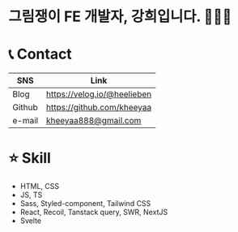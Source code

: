 # 그림쟁이 FE 개발자, 강희입니다. 👩🏻‍💻


# 📞 Contact

| SNS | Link |
| --- | --- |
| Blog | https://velog.io/@heelieben |
| Github | https://github.com/kheeyaa |
| e-mail | kheeyaa888@gmail.com |

# ⭐️ Skill

- HTML, CSS
- JS, TS
- Sass, Styled-component, Tailwind CSS
- React, Recoil, Tanstack query, SWR, NextJS
- Svelte
